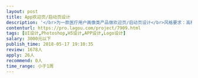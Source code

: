 ```yaml
---                
layout: post       
title: App欢迎页/启动页设计           
description: '</br>为一款医疗用户画像类产品做欢迎页/启动页设计</br>风格要求：高科技、立体、有质感</br>人员要求：有相关页面设计经验，能在拿到需求后1天内交付初稿</br>'     
contenturl: https://pro.lagou.com/project/7909.html      
tags: [UI设计,Photoshop,H5设计,APP设计,Logo设计]            
salary: 3000元以下          
publish_time: 2018-05-17 19:10:35         
review: 1678人                   
apply: 26人                   
recommend: 0人                   
time_range: 小于1周              
---                 
```

